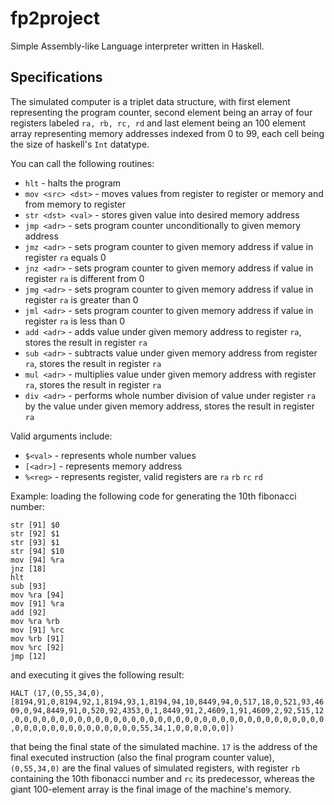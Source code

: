 # fp2project
Simple Assembly-like Language interpreter written in Haskell.

## Specifications
The simulated computer is a triplet data structure, with first element representing the program counter, second element being an array of four registers labeled ```ra, rb, rc, rd``` and last element being an 100 element array representing memory addresses indexed from 0 to 99, each cell being the size of haskell's ```Int``` datatype.

You can call the following routines:
- ```hlt``` - halts the program
- ```mov <src> <dst>``` - moves values from register to register or memory and from memory to register
- ```str <dst> <val>``` - stores given value into desired memory address
- ```jmp <adr>``` - sets program counter unconditionally to given memory address
- ```jmz <adr>``` - sets program counter to given memory address if value in register ```ra``` equals 0
- ```jnz <adr>``` - sets program counter to given memory address if value in register ```ra``` is different from 0
- ```jmg <adr>``` - sets program counter to given memory address if value in register ```ra``` is greater than 0
- ```jml <adr>``` - sets program counter to given memory address if value in register ```ra``` is less than 0
- ```add <adr>``` - adds value under given memory address to register ```ra```, stores the result in register ```ra```
- ```sub <adr>``` - subtracts value under given memory address from register ```ra```, stores the result in register ```ra```
- ```mul <adr>``` - multiplies value under given memory address with register ```ra```, stores the result in register ```ra```
- ```div <adr>``` - performs whole number division of value under register ```ra``` by the value under given memory address, stores the result in register ```ra```

Valid arguments include:
- ```$<val>``` - represents whole number values
- ```[<adr>]``` - represents memory address
- ```%<reg>``` - represents register, valid registers are ```ra``` ```rb``` ```rc``` ```rd```

Example:
loading the following code for generating the 10th fibonacci number:
```
str [91] $0
str [92] $1
str [93] $1
str [94] $10
mov [94] %ra
jnz [18]
hlt
sub [93]
mov %ra [94]
mov [91] %ra
add [92]
mov %ra %rb
mov [91] %rc
mov %rb [91]
mov %rc [92]
jmp [12]
```

and executing it gives the following result:

```HALT (17,(0,55,34,0),[8194,91,0,8194,92,1,8194,93,1,8194,94,10,8449,94,0,517,18,0,521,93,4609,0,94,8449,91,0,520,92,4353,0,1,8449,91,2,4609,1,91,4609,2,92,515,12,0,0,0,0,0,0,0,0,0,0,0,0,0,0,0,0,0,0,0,0,0,0,0,0,0,0,0,0,0,0,0,0,0,0,0,0,0,0,0,0,0,0,0,0,0,0,0,0,0,55,34,1,0,0,0,0,0,0])```

that being the final state of the simulated machine. ```17``` is the address of the final executed instruction (also the final program counter value), ```(0,55,34,0)``` are the final values of simulated registers, with register ```rb``` containing the 10th fibonacci number and ```rc``` its predecessor, whereas the giant 100-element array is the final image of the machine's memory.
